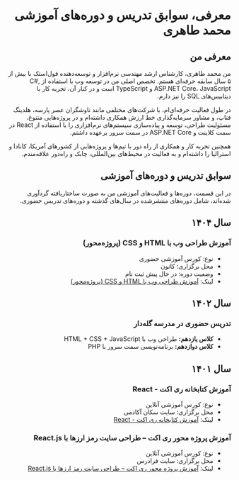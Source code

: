 <div dir="rtl">

# معرفی، سوابق تدریس و دوره‌های آموزشی محمد طاهری

## معرفی من

من محمد طاهری، کارشناس ارشد مهندسی نرم‌افزار و توسعه‌دهنده فول‌استک با بیش از ۵ سال سابقه حرفه‌ای هستم. تخصص اصلی من در توسعه وب با استفاده از C#, ASP.NET Core، JavaScript و TypeScript است و در کنار آن، تجربه کار با دیتابیس‌های SQL را نیز دارم.

در طول فعالیت حرفه‌ای‌ام، با شرکت‌های مختلفی مانند ناوشگران عصر پارسه، هلدینگ فناپ، و مشاور سرمایه‌گذاری خط ارزش همکاری داشته‌ام و در پروژه‌هایی متنوع، مسئولیت طراحی، توسعه و پیاده‌سازی سیستم‌های نرم‌افزاری را با استفاده از React در سمت کلاینت و ASP.NET Core در سمت سرور برعهده داشتم.

همچنین تجربه کار و همکاری از راه دور با تیم‌ها و پروژه‌هایی از کشورهای آمریکا، کانادا و استرالیا را داشته‌ام و به فعالیت در محیط‌های بین‌المللی، چابک و راه‌دور علاقه‌مندم.

## سوابق تدریس و دوره‌های آموزشی

در این قسمت، دوره‌ها و فعالیت‌های آموزشی من به صورت ساختاریافته گردآوری شده‌اند، شامل دوره‌های منتشرشده در سال‌های گذشته و دوره‌های تدریس حضوری.

## سال ۱۴۰۴

### آموزش طراحی وب با HTML و CSS (پروژه‌محور)

- نوع: کورس آموزشی حضوری
- محل برگزاری: کانون
- وضعیت دوره: در حال پیش ثبت نام
- لینک: [آموزش طراحی وب با HTML و CSS (پروژه‌محور)](./1404-05-web-html-css/README.md)

## سال ۱۴۰۲

### تدریس حضوری در مدرسه گله‌دار

- **کلاس یازدهم:** طراحی وب با HTML + CSS + JavaScript
- **کلاس دوازدهم:** برنامه‌نویسی سمت سرور با PHP

## سال ۱۴۰۱

### آموزش کتابخانه ری اکت - React

- نوع: کورس آموزشی آنلاین
- محل برگزاری: سایت سکان آکادمی
- لینک: [آموزش کتابخانه ری اکت - React](https://sokanacademy.com/academy/courses/%D8%A2%D9%85%D9%88%D8%B2%D8%B4-%DA%A9%D8%A7%D9%85%D9%84-react)

### آموزش پروژه محور ری اکت – طراحی سایت رمز ارزها با React.js

- نوع: کورس آموزشی آنلاین
- محل برگزاری: سایت فرادرس
- لینک: [آموزش پروژه محور ری اکت – طراحی سایت رمز ارزها با React.js](https://faradars.org/courses/cryptocurrencies-website-design-using-react-technology-fvwr0103)

</div>
